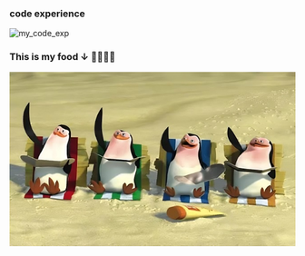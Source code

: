 ### code experience
![my_code_exp](https://github.com/weitsunglin/weitsunglin/blob/main/my_code_exp.png.png)

### This is my food ↓ 👋👋👋👋
![fucking_penguin](https://github.com/weitsunglin/weitsunglin/blob/main/fucking_penguin.jpeg  )        
